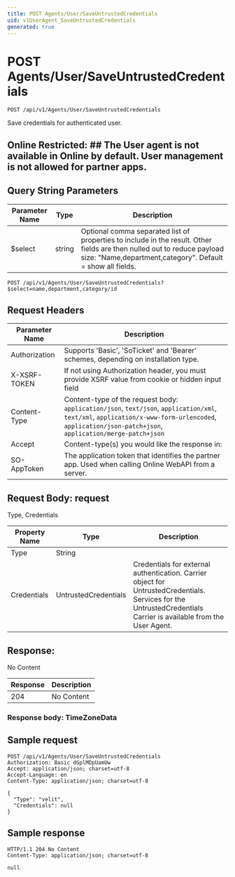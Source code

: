 ```yaml
---
title: POST Agents/User/SaveUntrustedCredentials
uid: v1UserAgent_SaveUntrustedCredentials
generated: true
---
```


# POST Agents/User/SaveUntrustedCredentials

```http
POST /api/v1/Agents/User/SaveUntrustedCredentials
```

Save credentials for authenticated user.


## Online Restricted: ## The User agent is not available in Online by default. User management is not allowed for partner apps.






## Query String Parameters

| Parameter Name | Type |  Description |
|----------------|------|--------------|
| $select | string |  Optional comma separated list of properties to include in the result. Other fields are then nulled out to reduce payload size: "Name,department,category". Default = show all fields. |

```http
POST /api/v1/Agents/User/SaveUntrustedCredentials?$select=name,department,category/id
```


## Request Headers

| Parameter Name | Description |
|----------------|-------------|
| Authorization  | Supports 'Basic', 'SoTicket' and 'Bearer' schemes, depending on installation type. |
| X-XSRF-TOKEN   | If not using Authorization header, you must provide XSRF value from cookie or hidden input field |
| Content-Type | Content-type of the request body: `application/json`, `text/json`, `application/xml`, `text/xml`, `application/x-www-form-urlencoded`, `application/json-patch+json`, `application/merge-patch+json` |
| Accept         | Content-type(s) you would like the response in:  |
| SO-AppToken | The application token that identifies the partner app. Used when calling Online WebAPI from a server. |

## Request Body: request 

Type, Credentials 

| Property Name | Type |  Description |
|----------------|------|--------------|
| Type | String |  |
| Credentials | UntrustedCredentials | Credentials for external authentication. <para /> Carrier object for UntrustedCredentials. Services for the UntrustedCredentials Carrier is available from the <see cref="T:SuperOffice.CRM.Services.IUserAgent">User Agent</see>. |

## Response:

No Content

| Response | Description |
|----------------|-------------|
| 204 | No Content |

### Response body: TimeZoneData


## Sample request

```http!
POST /api/v1/Agents/User/SaveUntrustedCredentials
Authorization: Basic dGplMDpUamUw
Accept: application/json; charset=utf-8
Accept-Language: en
Content-Type: application/json; charset=utf-8

{
  "Type": "velit",
  "Credentials": null
}
```

## Sample response

```http_
HTTP/1.1 204 No Content
Content-Type: application/json; charset=utf-8

null
```